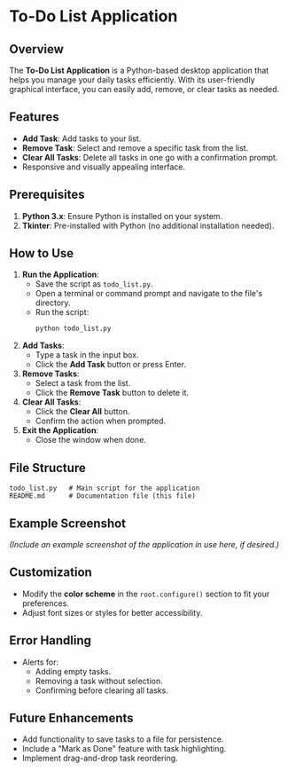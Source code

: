 # To-Do List Application

## Overview
The **To-Do List Application** is a Python-based desktop application that helps you manage your daily tasks efficiently. With its user-friendly graphical interface, you can easily add, remove, or clear tasks as needed.

## Features
- **Add Task**: Add tasks to your list.
- **Remove Task**: Select and remove a specific task from the list.
- **Clear All Tasks**: Delete all tasks in one go with a confirmation prompt.
- Responsive and visually appealing interface.

## Prerequisites
1. **Python 3.x**: Ensure Python is installed on your system.
2. **Tkinter**: Pre-installed with Python (no additional installation needed).

## How to Use
1. **Run the Application**:
   - Save the script as `todo_list.py`.
   - Open a terminal or command prompt and navigate to the file's directory.
   - Run the script:
     ```bash
     python todo_list.py
     ```
2. **Add Tasks**:
   - Type a task in the input box.
   - Click the **Add Task** button or press Enter.
3. **Remove Tasks**:
   - Select a task from the list.
   - Click the **Remove Task** button to delete it.
4. **Clear All Tasks**:
   - Click the **Clear All** button.
   - Confirm the action when prompted.
5. **Exit the Application**:
   - Close the window when done.

## File Structure
```
todo_list.py   # Main script for the application
README.md      # Documentation file (this file)
```

## Example Screenshot
*(Include an example screenshot of the application in use here, if desired.)*

## Customization
- Modify the **color scheme** in the `root.configure()` section to fit your preferences.
- Adjust font sizes or styles for better accessibility.

## Error Handling
- Alerts for:
  - Adding empty tasks.
  - Removing a task without selection.
  - Confirming before clearing all tasks.

## Future Enhancements
- Add functionality to save tasks to a file for persistence.
- Include a "Mark as Done" feature with task highlighting.
- Implement drag-and-drop task reordering.
